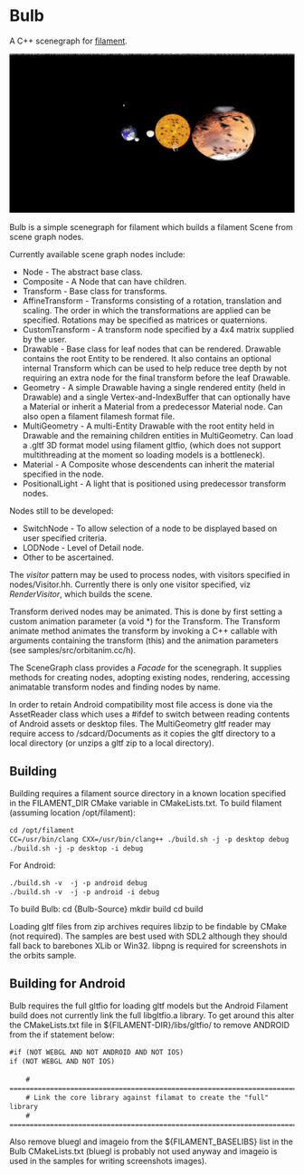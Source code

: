 # Bulb
A C++ scenegraph for [filament](https://github.com/google/filament).

![Screenshot](screenshot.png?raw=true "Orbits sample screenshot")

Bulb is a simple scenegraph for filament which builds a filament Scene from scene graph nodes.

Currently available scene graph nodes include:

* Node - The abstract base class.
* Composite - A Node that can have children.
* Transform - Base class for transforms.
* AffineTransform - Transforms consisting of a rotation, translation and scaling. The order in
which the transformations are applied can be specified. Rotations may be specified as matrices
or quaternions.
* CustomTransform - A transform node specified by a 4x4 matrix supplied by the user.
* Drawable - Base class for leaf nodes that can be rendered. Drawable contains the root Entity
to be rendered. It also contains an optional internal Transform which can be used to help reduce tree
depth by not requiring an extra node for the final transform before the leaf Drawable.
* Geometry - A simple Drawable having a single rendered entity (held in Drawable) and a single
Vertex-and-IndexBuffer that can optionally have a Material or inherit a Material from a predecessor
Material node. Can also open a filament filamesh format file.
* MultiGeometry - A multi-Entity Drawable with the root entity held in Drawable and the remaining
children entities in MultiGeometry. Can load a .gltf 3D format model using filament gltfio, (which
does not support multithreading at the moment so loading models is a bottleneck).
* Material - A Composite whose descendents can inherit the material specified in the node.
* PositionalLight - A light that is positioned using predecessor transform nodes.

Nodes still to be developed:

* SwitchNode - To allow selection of a node to be displayed based on user specified criteria.
* LODNode - Level of Detail node.
* Other to be ascertained.

The *visitor* pattern may be used to process nodes, with visitors specified in nodes/Visitor.hh.
Currently there is only one visitor specified, viz *RenderVisitor*, which builds the scene.

Transform derived nodes may be animated. This is done by first setting a custom animation parameter
(a void *) for the Transform. The Transform animate method animates the
transform by invoking a C++ callable with arguments containing the transform (this) and the animation parameters (see samples/src/orbitanim.cc/h).

The SceneGraph class provides a *Facade* for the scenegraph. It supplies methods for creating nodes,
adopting existing nodes, rendering, accessing animatable transform nodes and finding nodes by name.

In order to retain Android compatibility most file access is done via the AssetReader class which
uses a #ifdef to switch between reading contents of Android assets or desktop files. The
MultiGeometry gltf reader may require access to /sdcard/Documents as it copies the gltf directory to a
local directory (or unzips a gltf zip to a local directory).

## Building

Building requires a filament source directory in a known location specified in the FILAMENT_DIR
CMake variable in CMakeLists.txt. To build filament (assuming location /opt/filament):

~~~~
cd /opt/filament
CC=/usr/bin/clang CXX=/usr/bin/clang++ ./build.sh -j -p desktop debug
./build.sh -j -p desktop -i debug
~~~~
For Android:
~~~~
./build.sh -v  -j -p android debug
./build.sh -v  -j -p android -i debug
~~~~
To build Bulb:
cd {Bulb-Source}
mkdir build
cd build



Loading gltf files from zip archives requires libzip to be findable by CMake (not required).
The samples are best used with SDL2 although they should fall back to barebones XLib or Win32.
libpng is required for screenshots in the orbits sample.

## Building for Android 
Bulb requires the full gltfio for loading gltf models but the Android Filament build does not currently
link the full libgltfio.a library. To get around this alter the CMakeLists.txt file in 
${FILAMENT-DIR}/libs/gltfio/ to remove ANDROID from the if statement below:

~~~~
#if (NOT WEBGL AND NOT ANDROID AND NOT IOS)
if (NOT WEBGL AND NOT IOS)

    # ==================================================================================================
    # Link the core library against filamat to create the "full" library
    # ==================================================================================================
~~~~

Also remove bluegl and imageio from the ${FILAMENT_BASELIBS} list in the Bulb CMakeLists.txt
(bluegl is probably not used anyway and imageio is used in the samples for writing screenshots
images).



